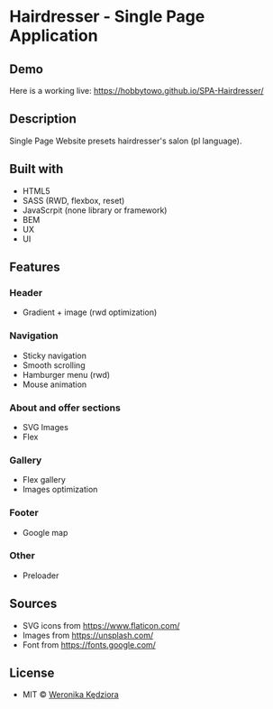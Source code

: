 # Hairdresser - Single Page Application

## Demo
Here is a working live: https://hobbytowo.github.io/SPA-Hairdresser/

## Description
Single Page Website presets hairdresser's salon (pl language).

## Built with
- HTML5
- SASS (RWD, flexbox, reset)
- JavaScrpit (none library or framework)
- BEM
- UX
- UI

## Features

### Header
- Gradient + image (rwd optimization)
### Navigation
- Sticky navigation
- Smooth scrolling
- Hamburger menu (rwd)
- Mouse animation
### About and offer sections
- SVG Images
- Flex
### Gallery
- Flex gallery
- Images optimization
### Footer
- Google map
### Other
- Preloader

## Sources
- SVG icons from https://www.flaticon.com/
- Images from https://unsplash.com/
- Font from https://fonts.google.com/

## License
- MIT © [Weronika Kędziora ](https://github.com/Hobbytowo)

